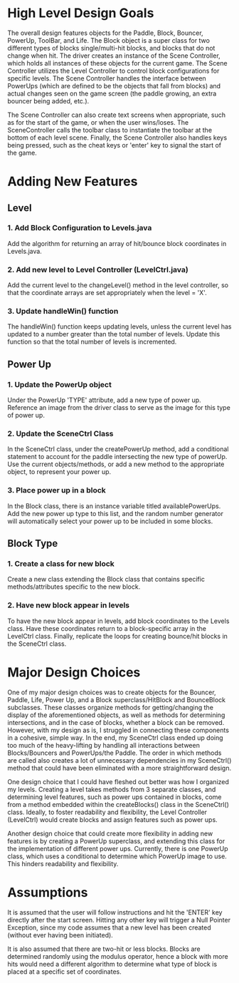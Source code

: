 # High Level Design Goals
The overall design features objects for the Paddle, Block, Bouncer, PowerUp, ToolBar, and Life. The Block object is a super class for two different types of blocks single/multi-hit blocks, and blocks that do not change when hit. The driver creates an instance of the Scene Controller, which holds all instances of these objects for the current game. The Scene Controller utilizes the Level Controller to control block configurations for specific levels. The Scene Controller handles the interface between PowerUps (which are defined to be the objects that fall from blocks) and actual changes seen on the game screen (the paddle growing, an extra bouncer being added, etc.). 

The Scene Controller can also create text screens when appropriate, such as for the start of the game, or when the user wins/loses. The SceneController calls the toolbar class to instantiate the toolbar at the bottom of each level scene. Finally, the Scene Controller also handles keys being pressed, such as the cheat keys or 'enter' key to signal the start of the game.

# Adding New Features
## Level
### 1. Add Block Configuration to Levels.java
Add the algorithm for returning an array of hit/bounce block coordinates in Levels.java. 
### 2. Add new level to Level Controller (LevelCtrl.java)
Add the current level to the changeLevel() method in the level controller, so that the coordinate arrays are set appropriately when the level = 'X'. 
### 3. Update handleWin() function
The handleWin() function keeps updating levels, unless the current level has updated to a number greater than the total number of levels. Update this function so that the total number of levels is incremented.
## Power Up
### 1. Update the PowerUp object
Under the PowerUp 'TYPE' attribute, add a new type of power up. Reference an image from the driver class to serve as the image for this type of power up. 
### 2. Update the SceneCtrl Class
In the SceneCtrl class, under the createPowerUp method, add a conditional statement to account for the paddle intersecting the new type of powerUp. Use the current objects/methods, or add a new method to the appropriate object, to represent your power up.
### 3. Place power up in a block
In the Block class, there is an instance variable titled availablePowerUps. Add the new power up type to this list, and the random number generator will automatically select your power up to be included in some blocks. 

## Block Type
### 1. Create a class for new block
Create a new class extending the Block class that contains specific methods/attributes specific to the new block.
### 2. Have new block appear in levels
To have the new block appear in levels, add block coordinates to the Levels class. Have these coordinates return to a block-specific array in the LevelCtrl class. Finally, replicate the loops for creating bounce/hit blocks in the SceneCtrl class.

# Major Design Choices

One of my major design choices was to create objects for the  Bouncer, Paddle, Life, Power Up, and a Block superclass/HitBlock and BounceBlock subclasses. These classes organize methods for getting/changing the display of the aforementioned objects, as well as methods for determining intersections, and in the case of blocks, whether a block can be removed. However, with my design as is,  I struggled in connecting these components in a cohesive, simple way. In the end, my SceneCtrl class ended up doing too much of the heavy-lifting by handling all interactions between Blocks/Bouncers and PowerUps/the Paddle. The order in which methods are called also creates a lot of unnecessary dependencies in my SceneCtrl() method that could have been eliminated with a more straightforward design. 

One design choice that I could have fleshed out better was how I organized my levels. Creating a level takes methods from 3 separate classes, and determining level features, such as power ups contained in blocks, come from a method embedded within the createBlocks() class in the SceneCtrl() class.  Ideally, to foster readability and flexibility, the Level Controller (LevelCtrl)  would create blocks and assign features such as power ups. 

Another design choice that could create more flexibility in adding new features is by creating a PowerUp superclass, and extending this class for the implementation of different power ups. Currently, there is one PowerUp class, which uses a conditional to determine which PowerUp image to use. This hinders readability and flexibility. 

# Assumptions
It is assumed that the user will follow instructions and hit the 'ENTER' key directly after the start screen. Hitting any other key will trigger a Null Pointer Exception, since my code assumes that a new level has been created (without ever having been initiated). 

It is also assumed that there are two-hit or less blocks. Blocks are determined randomly using the modulus operator, hence a block with more hits would need a different algorithm to determine what type of block is placed at a specific set of coordinates.
